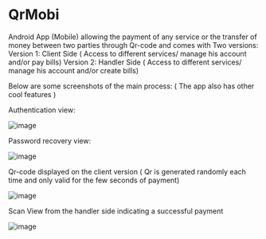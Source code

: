 # QrMobi
Android App (Mobile) allowing the payment of any service or the transfer of money between two parties through Qr-code and comes with Two versions:
 Version 1: Client Side ( Access to different services/ manage his account and/or pay bills)
 Version 2: Handler Side ( Access to different services/ manage his account and/or create bills)
 
 Below are some screenshots of the main process: ( The app also has other cool features )

Authentication view:

![image](https://user-images.githubusercontent.com/118793349/211911712-394cea42-a662-483f-afe7-28f728f91a09.png)

Password recovery view:

![image](https://user-images.githubusercontent.com/118793349/211912012-d9a74afc-8a27-429b-bd2f-a0556192bd7b.png)

Qr-code displayed on the client version ( Qr is generated randomly each time and only valid for the few seconds of payment) 

![image](https://user-images.githubusercontent.com/118793349/211912529-9d960a03-477c-4a06-a1ff-300aa39868e5.png)

Scan View from the handler side indicating a successful payment

![image](https://user-images.githubusercontent.com/118793349/211912583-3ccccc68-e3a2-4de2-8e79-72fe5ef7056d.png)



